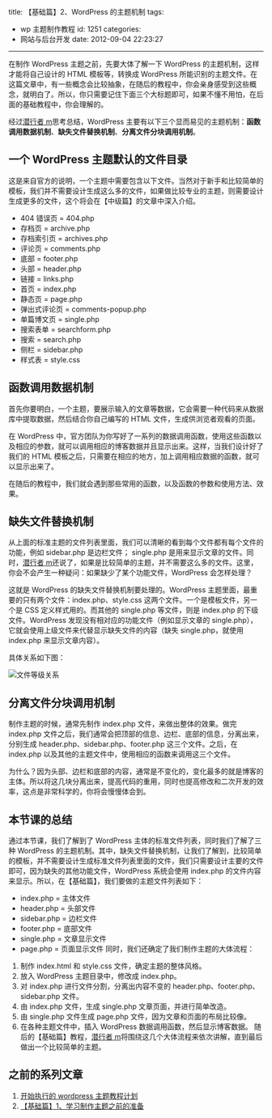 title: 【基础篇】2、WordPress 的主题机制
tags:
  - wp 主题制作教程
id: 1251
categories:
  - 网站与后台开发
date: 2012-09-04 22:23:27

---

在制作 WordPress 主题之前，先要大体了解一下 WordPress 的主题机制，这样才能将自己设计的 HTML 模板等，转换成 WordPress 所能识别的主题文件。在这篇文章中，有一些概念会比较抽象，在随后的教程中，你会亲身感受到这些概念，就明白了。所以，你只需要记住下面三个大标题即可，如果不懂不用怕，在后面的基础教程中，你会理解的。

经过[潜行者 m](http://www.qianxingzhem.com)思考总结，WordPress 主要有以下三个显而易见的主题机制：**函数调用数据机制**、**缺失文件替换机制**、**分离文件分块调用机制**。

## 一个 WordPress 主题默认的文件目录

这是来自官方的说明，一个主题中需要包含以下文件。当然对于新手和比较简单的模板，我们并不需要设计生成这么多的文件，如果做比较专业的主题，则需要设计生成更多的文件，这个将会在【中级篇】的文章中深入介绍。

- 404 错误页 = 404.php
- 存档页 = archive.php
- 存档索引页 = archives.php
- 评论页 = comments.php
- 底部 = footer.php
- 头部 = header.php
- 链接 = links.php
- 首页 = index.php
- 静态页 = page.php
- 弹出式评论页 = comments-popup.php
- 单篇博文页 = single.php
- 搜索表单 = searchform.php
- 搜索 = search.php
- 侧栏 = sidebar.php
- 样式表 = style.css

## 函数调用数据机制

首先你要明白，一个主题，要展示输入的文章等数据，它会需要一种代码来从数据库中提取数据，然后结合你自己编写的 HTML 文件，生成供浏览者观看的页面。

在 WordPress 中，官方团队为你写好了一系列的数据调用函数，使用这些函数以及相应的参数，就可以调用相应的博客数据并且显示出来。这样，当我们设计好了我们的 HTML 模板之后，只需要在相应的地方，加上调用相应数据的函数，就可以显示出来了。

在随后的教程中，我们就会遇到那些常用的函数，以及函数的参数和使用方法、效果。

## 缺失文件替换机制

从上面的标准主题的文件列表里面，我们可以清晰的看到每个文件都有每个文件的功能，例如 sidebar.php 是边栏文件； single.php 是用来显示文章的文件。同时，[潜行者 m](http://www.qianxingzhem.com)还说了，如果是比较简单的主题，并不需要这么多的文件。这里，你会不会产生一种疑问：如果缺少了某个功能文件，WordPress 会怎样处理？

这就是 WordPress 的缺失文件替换机制要处理的。WordPress 主题里面，最重要的只有两个文件：index.php、style.css 这两个文件。一个是模板文件，另一个是 CSS 定义样式用的。而其他的 single.php 等文件，则是 index.php 的下级文件。WordPress 发现没有相对应的功能文件（例如显示文章的 single.php），它就会使用上级文件来代替显示缺失文件的内容（缺失 single.php，就使用 index.php 来显示文章内容）。

具体关系如下图：

![](https://qxzm-cdn.sapi.work/blog/2012/02/wpstruct.png "文件等级关系")

## 分离文件分块调用机制

制作主题的时候，通常先制作 index.php 文件，来做出整体的效果。做完 index.php 文件之后，我们通常会把顶部的信息、边栏、底部的信息，分离出来，分别生成 header.php、sidebar.php、footer.php 这三个文件。之后，在 index.php 以及其他的主题文件中，使用相应的函数来调用这三个文件。

为什么？因为头部、边栏和底部的内容，通常是不变化的，变化最多的就是博客的主体。所以将这几块分离出来，提高代码的重用，同时也提高修改和二次开发的效率，这点是非常科学的，你将会慢慢体会到。

## 本节课的总结

通过本节课，我们了解到了 WordPress 主体的标准文件列表，同时我们了解了三种 WordPress 的主题机制。其中，缺失文件替换机制，让我们了解到，比较简单的模板，并不需要设计生成标准文件列表里面的文件，我们只需要设计主要的文件即可，因为缺失的其他功能文件，WordPress 系统会使用 index.php 的文件内容来显示。所以，在【基础篇】，我们要做的主题文件列表如下：

- index.php = 主体文件
- header.php = 头部文件
- sidebar.php = 边栏文件
- footer.php = 底部文件
- single.php = 文章显示文件
- page.php = 页面显示文件
  同时，我们还确定了我们制作主题的大体流程：

1.  制作 index.html 和 style.css 文件，确定主题的整体风格。
2.  放入 WordPress 主题目录中，修改成 index.php。
3.  对 index.php 进行文件分割，分离出内容不变的 header.php、footer.php、sidebar.php 文件。
4.  由 index.php 文件，生成 single.php 文章页面，并进行简单改造。
5.  由 single.php 文件生成 page.php 文件，因为文章和页面的布局比较像。
6.  在各种主题文件中，插入 WordPress 数据调用函数，然后显示博客数据。
    随后的【基础篇】教程，[潜行者 m](http://www.qianxingzhem.com)将围绕这几个大体流程来依次讲解，直到最后做出一个比较简单的主题。

## 之前的系列文章

1.  [开始执行的 wordpress 主题教程计划](http://www.qianxingzhem.com/post-1235.html)
2.  [【基础篇】1、学习制作主题之前的准备](http://www.qianxingzhem.com/post-1247.html)
    &nbsp;
